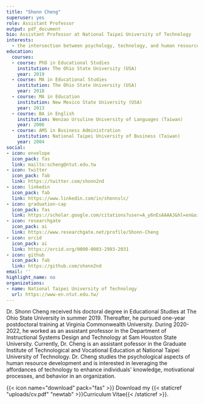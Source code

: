 ```yaml
---
title: "Shonn Cheng"
superuser: yes
role: Assistant Professor
output: pdf_document
bio: Assistant Professor at National Taipei University of Technology
interests: 
  - the intersection between psychology, technology, and human resource development
education:
  courses:
  - course: PhD in Educational Studies
    institution: The Ohio State University (USA)
    year: 2019
  - course: MA in Educational Studies
    institution: The Ohio State University (USA)
    year: 2018
  - course: MA in Education
    institution: New Mexico State University (USA)
    year: 2013
  - course: BA in English
    institution: Wenzao Ursuline University of Languages (Taiwan)
    year: 2006
  - course: AMS in Business Administration
    institution: National Taipei University of Business (Taiwan)
    year: 2004
social:
- icon: envelope
  icon_pack: fas
  link: mailto:scheng@ntut.edu.tw
- icon: twitter
  icon_pack: fab
  link: https://twitter.com/shonn2nd
- icon: linkedin
  icon_pack: fab
  link: https://www.linkedin.com/in/shonnslc/
- icon: graduation-cap
  icon_pack: fas
  link: https://scholar.google.com/citations?user=A_y6nEsAAAAJ&hl=en&oi=ao
- icon: researchgate
  icon_pack: ai
  link: https://www.researchgate.net/profile/Shonn-Cheng
- icon: orcid
  icon_pack: ai
  link: https://orcid.org/0000-0003-2993-2031
- icon: github
  icon_pack: fab
  link: https://github.com/shonn2nd
email: ''
highlight_name: no
organizations:
- name: National Taipei University of Technology
  url: https://www-en.ntut.edu.tw/
---
```


Dr. Shonn Cheng received his doctoral degree in Educational Studies at The Ohio State University in summer 2019. Thereafter, he pursued one-year postdoctoral training at Virginia Commonwealth University. During 2020-2022, he worked as an assistant professor in the Department of Instructional Systems Design and Technology at Sam Houston State University. Currently, Dr. Cheng is an assistant pofessor in the Graduate Institute of Technological and Vocational Education at National Taipei University of Technology. Dr. Cheng studies the psychological aspects of human resource development and is interested in leveraging the affordances of technology to enhance individuals' knowledge, motivational processes, and behavior in an organization.

{{< icon name="download" pack="fas" >}} Download my {{< staticref "uploads/cv.pdf" "newtab" >}}Curriculum Vitae{{< /staticref >}}.
